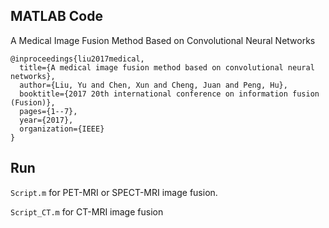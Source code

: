 ## MATLAB Code 
A Medical Image Fusion Method Based on Convolutional Neural Networks 
```
@inproceedings{liu2017medical,
  title={A medical image fusion method based on convolutional neural networks},
  author={Liu, Yu and Chen, Xun and Cheng, Juan and Peng, Hu},
  booktitle={2017 20th international conference on information fusion (Fusion)},
  pages={1--7},
  year={2017},
  organization={IEEE}
}
```

## Run
`Script.m` for PET-MRI or SPECT-MRI image fusion.

`Script_CT.m` for CT-MRI image fusion

